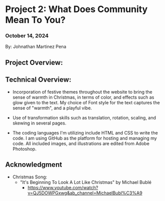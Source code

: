 # Project 2: What Does Community Mean To You?

### October 14, 2024
By: Johnathan Martinez Pena


## Project Overview:



## Technical Overview:

- Incorporation of festive themes throughout the website to bring the sense of warmth in Christmas, in terms of color, and effects such as glow given to the text. My choice of Font style for the text captures the sense of "warmth", and a playful vibe.
- Use of transformation skills such as translation, rotation, scaling, and skewing in several pages.

- The coding languages I'm utilizing include HTML and CSS to write the code. 
I am using GitHub as the platform for hosting and managing my code. All included images, and illustrations are edited from Adobe Photoshop. 

## Acknowledgment
- Christmas Song: 
    - "It's Beginning To Look A Lot Like Christmas" by Michael Bublé 
         - https://www.youtube.com/watch?v=QJ5DOWPGxwg&ab_channel=MichaelBubl%C3%A9 





